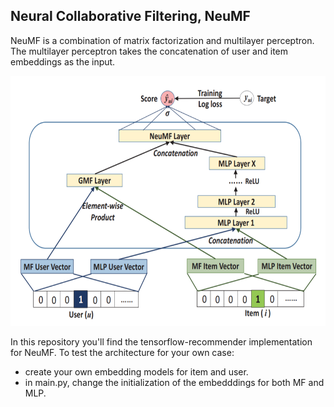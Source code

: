 ## Neural Collaborative Filtering, NeuMF

NeuMF is a combination of matrix factorization and multilayer perceptron. The multilayer perceptron takes the concatenation of user and item embeddings as the input.

<p align="center">
<img src="./NeuMF/neumf.png" width="600" height="400" />
</p>


In this repository you'll find the tensorflow-recommender implementation for NeuMF. To test the architecture for your own case:

- create your own embedding models for item and user.
- in main.py, change the initialization of the embedddings for both MF and MLP.
